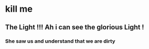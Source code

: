 # kill me

## The Light !!! Ah i can see the glorious Light !

### She saw us and understand that we are dirty
